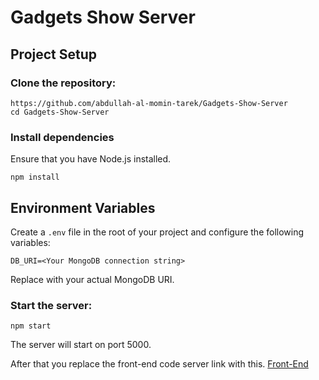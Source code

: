 # Gadgets Show Server
## Project Setup

### Clone the repository:
```
https://github.com/abdullah-al-momin-tarek/Gadgets-Show-Server
cd Gadgets-Show-Server
```
### Install dependencies
Ensure that you have Node.js installed.
```
npm install
```
## Environment Variables
Create a `.env` file in the root of your project and configure the following variables:
```
DB_URI=<Your MongoDB connection string>
```
Replace <Your MongoDB connection string> with your actual MongoDB URI.

### Start the server: 
```
npm start
```
The server will start on port 5000.

After that you replace the front-end code server link with this. 
[Front-End](https://github.com/abdullah-al-momin-tarek/Gadgets-Show-Client)
